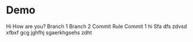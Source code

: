# Demo
Hi
How are you?
Branch 1
Branch 2
Commit Rule
Commit 1
hi
Sfa
dfs
zdvsd
xfbxf
gcg
jghfhj
sgaerkhgsehs
zdht
